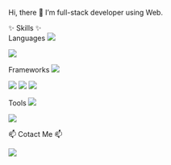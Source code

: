 Hi, there 👋 I’m full-stack developer using Web.


✨ Skills ✨  
Languages
<img src="https://img.shields.io/badge/Java-#007396?style=flat-square&logo=Java"/>

<img src="https://img.shields.io/badge/JavaScript-#F7DF1E?style=flat-square&logo=JavaScript"/>

Frameworks
<img src="https://img.shields.io/badge/Vue.js-#4FC08D?style=flat-square&logo=Vue.js"/>

<img src="https://img.shields.io/badge/Vuetify-#1867C0?style=flat-square&logo=Vuetify"/>

<img src="https://img.shields.io/badge/Spring-#6DB33F?style=flat-square&logo=Vue.js"/>

<img src="https://img.shields.io/badge/Spring Boot-#6DB33F?style=flat-square&logo=Spring Boot"/>


Tools
<img src="https://img.shields.io/badge/Visual Studio Code-#007ACC?style=flat-square&logo=Visual Studio Code"/>

<img src="https://img.shields.io/badge/IntelliJ IDEA-#000000?style=flat-square&logo=IntelliJ IDEA"/>


📫 Cotact Me 📫

<a href="https://developerjournal.tistory.com/" target="_blank"><img src="https://img.shields.io/badge/Tistory-yellow?style=flat-square"/></a>


<!---
- 👋 Hi, I’m @yunji98
- 👀 I’m interested in ...
- 🌱 I’m currently learning ...
- 💞️ I’m looking to collaborate on ...
- 📫 How to reach me ...

yunji98/yunji98 is a ✨ special ✨ repository because its `README.md` (this file) appears on your GitHub profile.
You can click the Preview link to take a look at your changes.
--->

